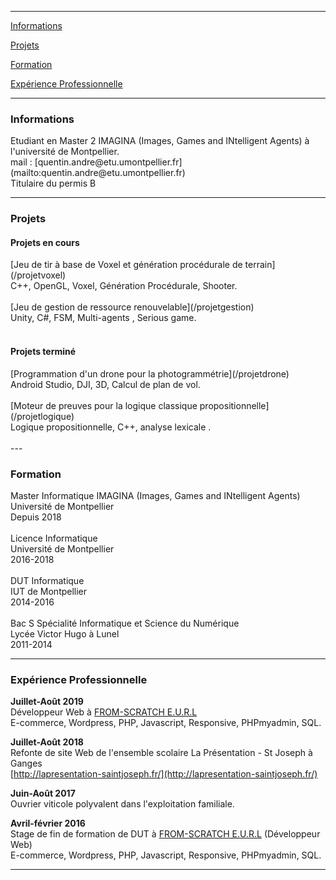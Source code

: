 
---

[Informations](#infos)

[Projets](#projets)

[Formation](#formation)

[Expérience Professionnelle](#exppro)

---

<h3 id="infos">Informations</h3>
Etudiant en Master 2 IMAGINA (Images, Games and INtelligent Agents) à l'université de Montpellier.<br>
mail : [quentin.andre@etu.umontpellier.fr](mailto:quentin.andre@etu.umontpellier.fr)<br>
Titulaire du permis B<br>

---

<h3 id="projets">Projets</h3>
<h4>Projets en cours</h4>
[Jeu de tir à base de Voxel et génération procédurale de terrain](/projetvoxel)<br>
C++, OpenGL, Voxel, Génération Procédurale, Shooter.<br>
<br>
[Jeu de gestion de ressource renouvelable](/projetgestion)<br>
Unity, C#, FSM, Multi-agents , Serious game.<br>
<br>
<h4>Projets terminé</h4>
[Programmation d'un drone pour la photogrammétrie](/projetdrone)<br>
Android Studio, DJI, 3D, Calcul de plan de vol.<br>
<br>
[Moteur de preuves pour la logique classique propositionnelle](/projetlogique)<br>
Logique propositionnelle, C++, analyse lexicale .<br>
<br>
---

<h3 id="formation">Formation</h3>

Master Informatique IMAGINA (Images, Games and INtelligent Agents)<br>
Université de Montpellier <br>
Depuis 2018
<br><br>
Licence Informatique <br>
Université de Montpellier <br>
2016-2018
<br><br>
DUT Informatique <br>
IUT de Montpellier <br>
2014-2016
<br><br>
Bac S Spécialité Informatique et Science du Numérique <br>
Lycée Victor Hugo à Lunel <br>
2011-2014

---

<h3 id="exppro">Expérience Professionnelle</h3>

__Juillet-Août 2019__ <br>
Développeur Web à [FROM-SCRATCH E.U.R.L](https://www.linkedin.com/company/fromscratchfr)<br>
E-commerce, Wordpress, PHP, Javascript, Responsive, PHPmyadmin, SQL.<br>

__Juillet-Août 2018__ <br>
Refonte de site Web de l'ensemble scolaire La Présentation - St Joseph à Ganges<br>
[http://lapresentation-saintjoseph.fr/](http://lapresentation-saintjoseph.fr/)<br>

__Juin-Août 2017__ <br>
Ouvrier viticole polyvalent dans l'exploitation familiale. <br>

__Avril-février 2016__ <br>
Stage de fin de formation de DUT  à [FROM-SCRATCH E.U.R.L](https://www.linkedin.com/company/fromscratchfr) (Développeur Web)<br>
E-commerce, Wordpress, PHP, Javascript, Responsive, PHPmyadmin, SQL.<br>

---
